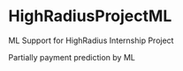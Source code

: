 # HighRadiusProjectML
ML Support for HighRadius Internship Project

Partially payment prediction by ML
